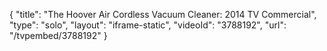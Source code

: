 {
    "title": "The Hoover Air Cordless Vacuum Cleaner: 2014 TV Commercial",
    "type": "solo",
    "layout": "iframe-static",
    "videoId": "3788192",
    "url": "\/tvpembed\/3788192"
}